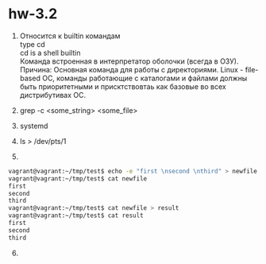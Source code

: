 # hw-3.2

1. Относится к builtin командам<br/>
  type cd<br/>
  cd is a shell builtin<br/>
Команда встроенная в интерпретатор оболочки (всегда в ОЗУ).<br/>
Причина: Основная команда для работы с директориями. Linux - file-based ОС, команды работающие с каталогами и файлами должны быть приоритетными и присктствовтаь как базовые во всех дистрибутивах ОС.<br/>

2. grep -c <some_string> <some_file><br/>

3. systemd<br/>

4. ls > /dev/pts/1<br/>

5. <br/>
```bash
vagrant@vagrant:~/tmp/test$ echo -e "first \nsecond \nthird" > newfile
vagrant@vagrant:~/tmp/test$ cat newfile
first
second
third
vagrant@vagrant:~/tmp/test$ cat newfile > result
vagrant@vagrant:~/tmp/test$ cat result
first
second
third
```
6. 
